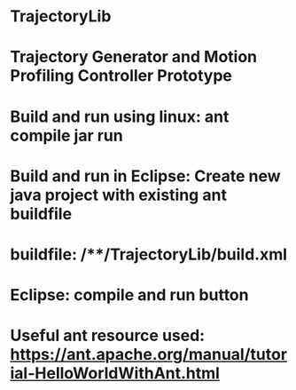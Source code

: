 # TrajectoryLib
# Trajectory Generator and Motion Profiling Controller Prototype
# Build and run using linux: ant compile jar run
# Build and run in Eclipse: Create new java project with existing ant buildfile
#                           buildfile: /**/TrajectoryLib/build.xml
#                           Eclipse: compile and run button
# Useful ant resource used: https://ant.apache.org/manual/tutorial-HelloWorldWithAnt.html                            
